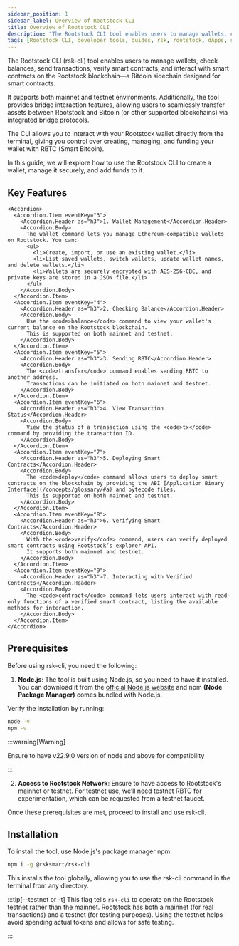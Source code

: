 ```yaml
---
sidebar_position: 1
sidebar_label: Overview of Rootstock CLI
title: Overview of Rootstock CLI
description: "The Rootstock CLI tool enables users to manage wallets, check balances, send transactions, verify smart contracts and interact with smart contracts on the Rootstock blockchain - a Bitcoin sidechain designed for smart contracts. It supports both mainnet and testnet environments."
tags: [Rootstock CLI, developer tools, guides, rsk, rootstock, dApps, smart contracts, solidity, dev-environments]
---
```


The Rootstock CLI (rsk-cli) tool enables users to manage wallets, check balances, send transactions, verify smart contracts, and interact with smart contracts on the Rootstock blockchain—a Bitcoin sidechain designed for smart contracts.

It supports both mainnet and testnet environments. Additionally, the tool provides bridge interaction features, allowing users to seamlessly transfer assets between Rootstock and Bitcoin (or other supported blockchains) via integrated bridge protocols.

The CLI allows you to interact with your Rootstock wallet directly from the terminal, giving you control over creating, managing, and funding your wallet with RBTC (Smart Bitcoin).

In this guide, we will explore how to use the Rootstock CLI to create a wallet, manage it securely, and add funds to it.

## Key Features

````mdx-code-block
<Accordion>
  <Accordion.Item eventKey="3">
    <Accordion.Header as="h3">1. Wallet Management</Accordion.Header>
    <Accordion.Body>
      The wallet command lets you manage Ethereum-compatible wallets on Rootstock. You can:
      <ul>
        <li>Create, import, or use an existing wallet.</li>
        <li>List saved wallets, switch wallets, update wallet names, and delete wallets.</li>
        <li>Wallets are securely encrypted with AES-256-CBC, and private keys are stored in a JSON file.</li>
      </ul>
    </Accordion.Body>
  </Accordion.Item>
  <Accordion.Item eventKey="4">
    <Accordion.Header as="h3">2. Checking Balance</Accordion.Header>
    <Accordion.Body>
      Use the <code>balance</code> command to view your wallet's current balance on the Rootstock blockchain.
      This is supported on both mainnet and testnet.
    </Accordion.Body>
  </Accordion.Item>
  <Accordion.Item eventKey="5">
    <Accordion.Header as="h3">3. Sending RBTC</Accordion.Header>
    <Accordion.Body>
      The <code>transfer</code> command enables sending RBTC to another address.
      Transactions can be initiated on both mainnet and testnet.
    </Accordion.Body>
  </Accordion.Item>
  <Accordion.Item eventKey="6">
    <Accordion.Header as="h3">4. View Transaction Status</Accordion.Header>
    <Accordion.Body>
      View the status of a transaction using the <code>tx</code> command by providing the transaction ID.
    </Accordion.Body>
  </Accordion.Item>
  <Accordion.Item eventKey="7">
    <Accordion.Header as="h3">5. Deploying Smart Contracts</Accordion.Header>
    <Accordion.Body>
      The <code>deploy</code> command allows users to deploy smart contracts on the blockchain by providing the ABI [Application Binary Interface](/concepts/glossary/#a) and bytecode files.
      This is supported on both mainnet and testnet.
    </Accordion.Body>
  </Accordion.Item>
  <Accordion.Item eventKey="8">
    <Accordion.Header as="h3">6. Verifying Smart Contracts</Accordion.Header>
    <Accordion.Body>
      With the <code>verify</code> command, users can verify deployed smart contracts using Rootstock’s explorer API.
      It supports both mainnet and testnet.
    </Accordion.Body>
  </Accordion.Item>
  <Accordion.Item eventKey="9">
    <Accordion.Header as="h3">7. Interacting with Verified Contracts</Accordion.Header>
    <Accordion.Body>
      The <code>contract</code> command lets users interact with read-only functions of a verified smart contract, listing the available methods for interaction.
    </Accordion.Body>
  </Accordion.Item>
</Accordion>
````

## Prerequisites

Before using rsk-cli, you need the following:

1. **Node.js**: The tool is built using Node.js, so you need to have it installed. You can download it from the [official Node.js website](https://nodejs.org/) and npm **(Node Package Manager)** comes bundled with Node.js.

Verify the installation by running:

```bash
node -v
npm -v
```
:::warning[Warning]

Ensure to have v22.9.0 version of node and above for compatibility

:::

2. **Access to Rootstock Network**: Ensure to have access to Rootstock's mainnet or testnet. For testnet use, we’ll need testnet RBTC for experimentation, which can be requested from a testnet faucet.

Once these prerequisites are met, proceed to install and use rsk-cli.

## Installation

To install the tool, use Node.js's package manager npm:

```bash
npm i -g @rsksmart/rsk-cli
```

This installs the tool globally, allowing  you to use the rsk-cli command in the terminal from any directory.


:::tip[--testnet or -t]
This flag tells `rsk-cli` to operate on the Rootstock testnet rather than the mainnet. Rootstock has both a mainnet (for real transactions) and a testnet (for testing purposes). Using the testnet helps avoid spending actual tokens and allows for safe testing.

:::

